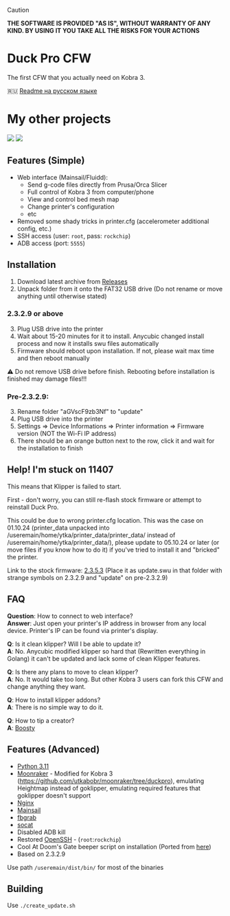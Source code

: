 > [!CAUTION]
> **THE SOFTWARE IS PROVIDED "AS IS", WITHOUT WARRANTY OF ANY KIND. BY USING IT YOU TAKE ALL THE RISKS FOR YOUR ACTIONS**

# Duck Pro CFW

The first CFW that you actually need on Kobra 3.

🇷🇺 [Readme на русском языке](./README.ru.md)

# My other projects

[<img src="/.github/img/bk_badge.jpg">](https://github.com/utkabobr/BeamKlipper) [<img src="/.github/img/sb_badge.jpg">](https://github.com/utkabobr/SliceBeam)

## Features (Simple)

- Web interface (Mainsail/Fluidd):
  - Send g-code files directly from Prusa/Orca Slicer
  - Full control of Kobra 3 from computer/phone
  - View and control bed mesh map
  - Change printer's configuration
  - etc
- Removed some shady tricks in printer.cfg (accelerometer additional config, etc.)
- SSH access (user: `root`, pass: `rockchip`)
- ADB access (port: `5555`)

## Installation

1. Download latest archive from [Releases](https://github.com/utkabobr/DuckPro-Kobra3/releases/latest)
2. Unpack folder from it onto the FAT32 USB drive (Do not rename or move anything until otherwise stated)

### 2.3.2.9 or above
3. Plug USB drive into the printer
4. Wait about 15-20 minutes for it to install. Anycubic changed install process and now it installs swu files automatically
5. Firmware should reboot upon installation. If not, please wait max time and then reboot manually

:warning: Do not remove USB drive before finish. Rebooting before installation is finished may damage files!!!

### Pre-2.3.2.9:
3. Rename folder "aGVscF9zb3Nf" to "update"
4. Plug USB drive into the printer
5. Settings => Device Informations => Printer information => Firmware version (NOT the Wi-Fi IP address)
6. There should be an orange button next to the row, click it and wait for the installation to finish

## Help! I'm stuck on 11407
This means that Klipper is failed to start.

First - don't worry, you can still re-flash stock firmware or attempt to reinstall Duck Pro.

This could be due to wrong printer.cfg location. This was the case on 01.10.24 (printer_data unpacked into /useremain/home/ytka/printer_data/printer_data/ instead of /useremain/home/ytka/printer_data/), please update to 05.10.24 or later (or move files if you know how to do it) if you've tried to install it and "bricked" the printer.

Link to the stock firmware: [2.3.5.3](https://ytkab0bp.ru/Kobra3_2.3.5.3.swu) (Place it as update.swu in that folder with strange symbols on 2.3.2.9 and "update" on pre-2.3.2.9)

## FAQ

**Question**: How to connect to web interface?<br>
**Answer**: Just open your printer's IP address in browser from any local device. Printer's IP can be found via printer's display.

**Q**: Is it clean klipper? Will I be able to update it?<br>
**A**: No. Anycubic modified klipper so hard that (Rewritten everything in Golang) it can't be updated and lack some of clean Klipper features.

**Q**: Is there any plans to move to clean klipper?<br>
**A**: No. It would take too long. But other Kobra 3 users can fork this CFW and change anything they want.

**Q**: How to install klipper addons?<br>
**A**: There is no simple way to do it.

**Q**: How to tip a creator?<br>
**A**: [Boosty](https://boosty.to/ytkab0bp)

## Features (Advanced)

- [Python 3.11](https://python.org)
- [Moonraker](https://github.com/Arksine/moonraker) - Modified for Kobra 3 (https://github.com/utkabobr/moonraker/tree/duckpro), emulating Heightmap instead of goklipper, emulating required features that goklipper doesn't support
- [Nginx](https://nginx.org)
- [Mainsail](https://github.com/mainsail-crew/mainsail)
- [fbgrab](https://github.com/GunnarMonell/fbgrab)
- [socat](http://www.dest-unreach.org/socat)
- Disabled ADB kill
- Restored [OpenSSH](https://www.openssh.com) - (`root`:`rockchip`)
- Cool At Doom's Gate beeper script on installation (Ported from [here](https://github.com/robsoncouto/arduino-songs/blob/master/doom/doom.ino))
- Based on 2.3.2.9

Use path `/useremain/dist/bin/` for most of the binaries

## Building

Use `./create_update.sh`
